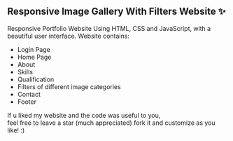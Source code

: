 ## Responsive Image Gallery With Filters Website ✨

Responsive Portfolio Website Using HTML, CSS and JavaScript, with a beautiful user interface. 
Website contains: 
- Login Page
- Home Page
- About
- Skills
- Qualification
- Filters of different image categories
- Contact
- Footer 

If u liked my website and the code was useful to you, <br>
feel free to leave a star (much appreciated) fork it and customize as you like! :)

